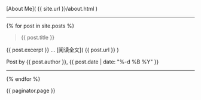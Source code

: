 [About Me]( {{ site.url }}/about.html )

------------

{% for post in site.posts %}
> {{ post.title }}

{{ post.excerpt }}
... [阅读全文]( {{ post.url }} )

Post by {{ post.author }}, {{ post.date | date: "%-d %B %Y" }}

------------------

{% endfor %}

{{ paginator.page }}
